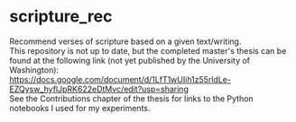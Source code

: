 # scripture_rec
Recommend verses of scripture based on a given text/writing.  
This repository is not up to date, but the completed master's thesis can be found at the following link (not yet published by the University of Washington):  
https://docs.google.com/document/d/1LfT1wUIih1z55rldLe-EZQysw_hyflJpRK622eDtMvc/edit?usp=sharing  
See the Contributions chapter of the thesis for links to the Python notebooks I used for my experiments.  
